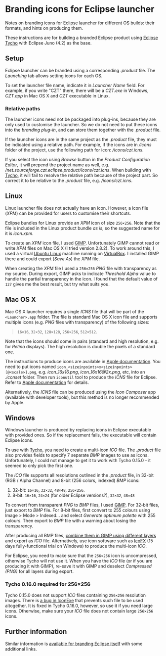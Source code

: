 # Branding icons for Eclipse launcher

Notes on branding icons for Eclipse launcher for different OS builds: their formats, and hints
on producing them.

These instructions are for building a branded Eclipse product using [Eclipse Tycho][tycho]
with Eclipse Juno (4.2) as the base.

[tycho]: http://www.eclipse.org/tycho/


## Setup

Eclipse launcher can be branded using a corresponding _.product_ file. The _Launching_ tab allows
setting icons for each OS.

To set the launcher file name, indicate it in _Launcher Name_ field. For example, if you write
"CZT" there, there will be a _CZT.exe_ in Windows, _CZT.app_ in Mac OS X and _CZT_ executable
in Linux.


### Relative paths

The launcher icons need not be packaged into plug-ins, because they are only used to customise the
launcher. So we do not need to put these icons into the _branding plug-in_, and can store them
together with the _.product_ file.

If the launcher icons are in the same project as the _.product_ file, they must be indicated
using a relative path. For example, if the icons are in _/icons_ folder of the project, use
the following path for icon: _/icons/czt.icns_. 

If you select the icon using _Browse_ button in the _Product Configuration Editor_, it will 
prepend the project name as well, e.g. _/net.sourceforge.czt.eclipse.product/icons/czt.icns_.
When building with [Tycho][tycho], it will fail to resolve the relative path because of the
project part. So correct it to be relative to the _.product_ file, e.g. _/icons/czt.icns_.


## Linux

Linux launcher file does not actually have an icon. However, a icon file (_XPM_) can be provided
for users to customise their shortcuts.

Eclipse bundles for Linux provide an _XPM_ icon of size `256×256`. Note that the file is included
in the Linux product bundle _as is_, so the suggested name for it is _icon.xpm_.

To create an _XPM_ icon file, I used [GIMP][gimp]. Unfortunately GIMP cannot read or write _XPM_
files on Mac OS X (I tried version 2.8.2). To work around this, I used a virtual
[Ubuntu Linux][ubuntu] machine running on [VirtualBox][virtualbox]. I installed GIMP there and
could export (_Save As_) the _XPM_ file.

When creating the _XPM_ file I used a `256×256` _PNG_ file with transparency as my source. During
export, GIMP asks to indicate _Threshold Alpha_ value to handle the partial transparency in the
icon. I found that the default value of `127` gives me the best result, but try what suits you.

[gimp]: http://www.gimp.org/
[ubuntu]: http://www.ubuntu.com/
[virtualbox]: http://www.virtualbox.org/


## Mac OS X

Mac OS X launcher requires a single _ICNS_ file that will be part of the `<Launcher>.app`
folder. The file is standard Mac OS X icon file and supports multiple icons
(e.g. _PNG_ files with transparency) of the following sizes:

> `16×16`, `32×32`, `128×128`, `256×256`, `512×512`.

Note that the icons should come in pairs (standard and high resolution, e.g. for _Retina_
displays). The high resolution is double the pixels of a standard one.

The instructions to produce icons are available in [Apple documentation][mac-hires]. You need
to put icons named `icon_<sizeinpoints>x<sizeinpoints>[@<scale>].png`, e.g. _icon_16x16.png_,
_icon_16x16@2x.png_, etc, into an _.iconset_ folder. Then run `iconutil` tool to produce
the _ICNS_ file for Eclipse. Refer to [Apple documentation][mac-hires] for details.

Alternatively, the _ICNS_ file can be produced using the _Icon Composer_ app (available with
developer tools), but this method is no longer recommended by Apple.

[mac-hires]: http://developer.apple.com/library/mac/#documentation/GraphicsAnimation/Conceptual/HighResolutionOSX/Optimizing/Optimizing.html#//apple_ref/doc/uid/TP40012302-CH7-SW3


## Windows

Windows launcher is produced by replacing icons in Eclipse executable with provided ones.
So if the replacement fails, the executable will contain Eclipse icons.

To use with [Tycho][tycho], you need to create a multi-icon _ICO_ file. The _.product_
file also provides fields to specify 7 separate _BMP_ images to use as icons. Unfortunately,
I could not manage to get it to work with Tycho 0.15.0 - it seemed to only pick the first
one.

The _ICO_ file supports all resolutions outlined in the _.product_ file, in
32-bit (RGB / Alpha Channel) and 8-bit (256 colors, indexed) _BMP_ icons:

1. 32-bit: `16×16`, `32×32`, `48×48`, `256×256`.
2. 8-bit: `16×16`, `24×24` (for older Eclipse versions?), `32×32`, `48×48`

To convert from transparent _PNG_ to _BMP_ files, I used [GIMP][gimp]. For 32-bit files,
just export to _BMP_ file. For 8-bit files, first convert to 255 colours using
Image > Mode > Indexed... and select _Generate optimum palette_ with 255 colours.
Then export to _BMP_ file with a warning about losing the transparency.

After producing all BMP files, [combine them in GIMP using different layers][gimp-ico]
and export as _ICO_ file. Alternatively, use icon software such as [IcoFX][icofx]
(15 days fully-functional trial on Windows) to produce the multi-icon _ICO_.

For Eclipse, you need to make sure that the `256×256` icon is uncompressed, otherwise
Tycho will not use it. When you have the _ICO_ file (or if you are producing it with GIMP),
re-save it with GIMP and deselect _Compressed (PNG)_ for all layers during export.

[gimp-ico]: http://egressive.com/tutorial/creating-a-multi-resolution-favicon-including-transparency-with-the-gimp
[icofx]: http://icofx.ro/


### Tycho 0.16.0 required for 256×256

Tycho 0.15.0 does not support _ICO_ files containing `256×256` resolution images. There is
[a bug in IconExe][bug-iconexe] that prevents such file to be used altogether. It is fixed
in Tycho 0.16.0, however, so use it if you need large icons. Otherwise, make sure your _ICO_
file does not contain large `256×256` icons.

[bug-iconexe]: https://bugs.eclipse.org/bugs/show_bug.cgi?id=384509


## Further information

Similar information is [available for branding Eclipse itself][eclipse-branding] with some
additional links.

[eclipse-branding]: http://wiki.eclipse.org/Platform-releng/Updating_Branding

